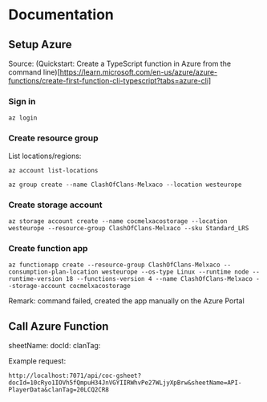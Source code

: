# Documentation

## Setup Azure

Source: (Quickstart: Create a TypeScript function in Azure from the command line)[https://learn.microsoft.com/en-us/azure/azure-functions/create-first-function-cli-typescript?tabs=azure-cli]

### Sign in

```
az login
```

### Create resource group

List locations/regions:

```
az account list-locations
```

```
az group create --name ClashOfClans-Melxaco --location westeurope
```

### Create storage account

```
az storage account create --name cocmelxacostorage --location westeurope --resource-group ClashOfClans-Melxaco --sku Standard_LRS
```

### Create function app

```
az functionapp create --resource-group ClashOfClans-Melxaco --consumption-plan-location westeurope --os-type Linux --runtime node --runtime-version 18 --functions-version 4 --name ClashOfClans-Melxaco --storage-account cocmelxacostorage
```

Remark: command failed, created the app manually on the Azure Portal

## Call Azure Function

sheetName:
docId:
clanTag:

Example request:

```
http://localhost:7071/api/coc-gsheet?docId=10cRyo1IOVh5fQmpuH34JnVGYIIRWhvPe27WLjyXpBrw&sheetName=API-PlayerData&clanTag=20LCQ2CR8
```
